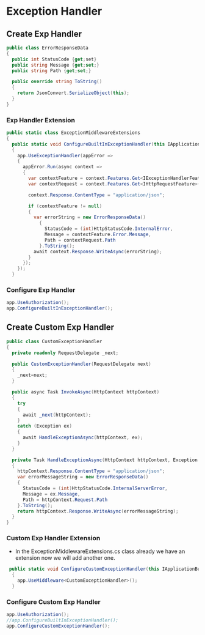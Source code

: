 # Exception Handler
## Create Exp Handler

``` cs
public class ErrorResponseData
{
  public int StatusCode {get;set}
  public string Message {get;set;}
  public string Path {get;set;}

  public override string ToString()
  {
    return JsonConvert.SerializeObject(this);
  }
}
```

### Exp Handler Extension

``` cs
public static class ExceptionMiddlewareExtensions
{
  public static void ConfigureBuiltInExceptionHandler(this IApplicationBuilder app)
  {
    app.UseExceptionHandler(appError =>
    {
      appError.Run(async context =>
      {
        var contextFeature = context.Features.Get<IExceptionHandlerFeature>();
        var contextRequest = context.Features.Get<IHttpRequestFeature>();

        context.Response.ContentType = "application/json";

        if (contextFeature != null)
        {
          var errorString = new ErrorResponseData()
            {
              StatusCode = (int)HttpStatusCode.InternalError,
              Message = contextFeature.Error.Message,
              Path = contextRequest.Path
            }.ToString();
          await context.Response.WriteAsync(errorString);
        }
      });
    });
  }
```

### Configure Exp Handler

``` cs title="Program.cs"
app.UseAuthorization();
app.ConfigureBuiltInExceptionHandler();
```

## Create Custom Exp Handler

``` cs
public class CustomExceptionHandler
{
  private readonly RequestDelegate _next;

  public CustomExceptionHandler(RequestDelegate next)
  {
    _next=next;
  }

  public async Task InvokeAsync(HttpContext httpContext)
  {
    try
    {
      await _next(httpContext);
    }
    catch (Exception ex)
    {
      await HandleExceptionAsync(httpContext, ex);
    }
  }

  private Task HandleExceptionAsync(HttpContext httpContext, Exception ex)
  {
    httpContext.Response.ContentType = "application/json";
    var errorMessageString = new ErrorResponseData()
    {
      StatusCode = (int)HttpStatusCode.InternalServerError,
      Message = ex.Message,
      Path = httpContext.Request.Path
    }.ToString();
    return httpContext.Response.WriteAsync(errorMessageString);
  }
}
```

### Custom Exp Handler Extension
- In the ExceptionMiddlewareExtensions.cs class already we have an extension now we will add another one.

``` cs
 public static void ConfigureCustomExceptionHandler(this IApplicationBuilder app)
  {
    app.UseMiddleware<CustomExceptionHandler>();
  }
```
### Configure Custom Exp Handler
``` cs title="Program.cs"
app.UseAuthorization();
//app.ConfigureBuiltInExceptionHandler();
app.ConfigureCustomExceptionHandler();
```
